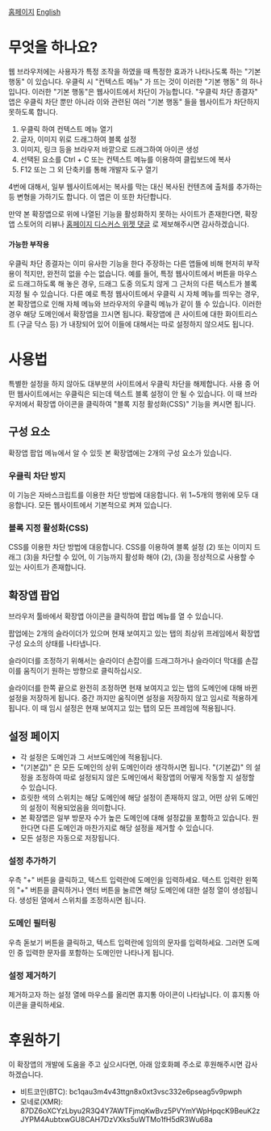 [홈페이지](https://ultimate-enable-right-click.github.io)
[English](./help-en.md)

# 무엇을 하나요?

웹 브라우저에는 사용자가 특정 조작을 하였을 때 특정한 효과가 나타나도록 하는 "기본 행동" 이 있습니다. 우클릭 시 "컨텍스트 메뉴" 가 뜨는 것이 이러한 "기본 행동" 의 하나입니다. 이러한 "기본 행동"은 웹사이트에서 차단이 가능합니다. "우클릭 차단 종결자" 앱은 우클릭 차단 뿐만 아니라 이와 관련된 여러 "기본 행동" 들을 웹사이트가 차단하지 못하도록 합니다.

 1. 우클릭 하여 컨텍스트 메뉴 열기
 2. 글자, 이미지 위로 드래그하여 블록 설정
 3. 이미지, 링크 등을 브라우저 바깥으로 드래그하여 아이콘 생성
 4. 선택된 요소를 Ctrl + C 또는 컨텍스트 메뉴를 이용하여 클립보드에 복사
 5. F12 또는 그 외 단축키를 통해 개발자 도구 열기

4번에 대해서, 일부 웹사이트에서는 복사를 막는 대신 복사된 컨텐츠에 출처를 추가하는 등 변형을 가하기도 합니다. 이 앱은 이 또한 차단합니다.

만약 본 확장앱으로 위에 나열된 기능을 활성화하지 못하는 사이트가 존재한다면, 확장앱 스토어의 리뷰나 [홈페이지 디스커스 위젯 댓글](https://ultimate-enable-right-click.github.io) 로 제보해주시면 감사하겠습니다.

#### 가능한 부작용

우클릭 차단 종결자는 이미 유사한 기능을 한다 주장하는 다른 앱들에 비해 현저히 부작용이 적지만, 완전히 없을 수는 없습니다. 예를 들어, 특정 웹사이트에서 버튼을 마우스로 드래그하도록 해 놓은 경우, 드래그 도중 의도치 않게 그 근처의 다른 텍스트가 블록 지정 될 수 있습니다. 다른 예로 특정 웹사이트에서 우클릭 시 자체 메뉴를 띄우는 경우, 본 확장앱으로 인해 자체 메뉴와 브라우저의 우클릭 메뉴가 같이 뜰 수 있습니다. 이러한 경우 해당 도메인에서 확장앱을 끄시면 됩니다. 확장앱에 큰 사이트에 대한 화이트리스트 (구글 닥스 등) 가 내장되어 있어 이들에 대해서는 따로 설정하지 않으셔도 됩니다.


# 사용법


특별한 설정을 하지 않아도 대부분의 사이트에서 우클릭 차단을 해제합니다. 사용 중 어떤 웹사이트에서는 우클릭은 되는데 텍스트 블록 설정이 안 될 수 있습니다. 이 때 브라우저에서 확장앱 아이콘을 클릭하여 "블록 지정 활성화(CSS)" 기능을 켜시면 됩니다.


## 구성 요소

확장앱 팝업 메뉴에서 알 수 있듯 본 확장앱에는 2개의 구성 요소가 있습니다.

### 우클릭 차단 방지

이 기능은 자바스크립트를 이용한 차단 방법에 대응합니다. 위 1~5개의 행위에 모두 대응합니다. 모든 웹사이트에서 기본적으로 켜져 있습니다.

### 블록 지정 활성화(CSS)

CSS를 이용한 차단 방법에 대응합니다. CSS를 이용하여 블록 설정 (2) 또는 이미지 드래그 (3)을 차단할 수 있어, 이 기능까지 활성화 해야 (2), (3)을 정상적으로 사용할 수 있는 사이트가 존재합니다.

## 확장앱 팝업

브라우저 툴바에서 확장앱 아이콘을 클릭하여 팝업 메뉴를 열 수 있습니다.

팝업에는 2개의 슬라이더가 있으며 현재 보여지고 있는 탭의 최상위 프레임에서 확장앱 구성 요소의 상태를 나타냅니다.

슬라이더를 조정하기 위해서는 슬라이더 손잡이를 드래그하거나 슬라이더 막대를 손잡이를 움직이기 원하는 방향으로 클릭하십시오.

슬라이더를 한쪽 끝으로 완전히 조정하면 현재 보여지고 있는 탭의 도메인에 대해 바뀐 설정을 저장하게 됩니다. 중간 까지만 움직이면 설정을 저장하지 않고 임시로 적용하게 됩니다. 이 때 임시 설정은 현재 보여지고 있는 탭의 모든 프레임에 적용됩니다.

## 설정 페이지

 - 각 설정은 도메인과 그 서브도메인에 적용됩니다. 
 - "(기본값)" 은 모든 도메인의 상위 도메인이라 생각하시면 됩니다. "(기본값)" 의 설정을 조정하여 따로 설정되지 않은 도메인에서 확장앱의 어떻게 작동할 지 설정할 수 있습니다.
 - 흐릿한 색의 스위치는 해당 도메인에 해당 설정이 존재하지 않고, 어떤 상위 도메인의 설정이 적용되었음을 의미합니다. 
 - 본 확장앱은 일부 방문자 수가 높은 도메인에 대해 설정값을 포함하고 있습니다. 원한다면 다른 도메인과 마찬가지로 해당 설정을 제거할 수 있습니다.
 - 모든 설정은 자동으로 저장됩니다.

### 설정 추가하기

우측 "+" 버튼을 클릭하고, 텍스트 입력란에 도메인을 입력하세요. 텍스트 입력란 왼쪽의 "+" 버튼을 클릭하거나 엔터 버튼을 눌르면 해당 도메인에 대한 설정 열이 생성됩니다. 생성된 열에서 스위치를 조정하시면 됩니다.

### 도메인 필터링

우측 돋보기 버튼을 클릭하고, 텍스트 입력란에 임의의 문자를 입력하세요. 그러면 도메인 중 입력한 문자를 포함하는 도메인만 나타나게 됩니다.

### 설정 제거하기

제거하고자 하는 설정 열에 마우스를 올리면 휴지통 아이콘이 나타납니다. 이 휴지통 아이콘을 클릭하세요.

# 후원하기

이 확장앱의 개발에 도움을 주고 싶으시다면, 아래 암호화폐 주소로 후원해주시면 감사하겠습니다.
 - 비트코인(BTC): bc1qau3m4v43ttgn8x0xt3vsc332e6pseag5v9pwph
 - 모네로(XMR): 87DZ6oXCYzLbyu2R3Q4Y7AWTFjmqKwBvz5PVYmYWpHpqcK9BeuK2zJYPM4AubtxwGU8CAH7DzVXks5uWTMo1fH5dR3Wu68a
